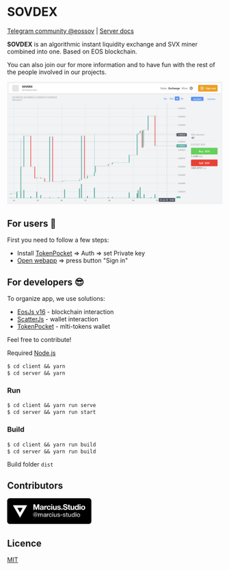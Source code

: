 # SOVDEX

[Telegram community @eossov](https://t.me/eossov) | [Server docs](server/README.md)

**SOVDEX** is an algorithmic instant liquidity exchange and SVX miner combined into one. Based on EOS blockchain.

You can also join our for more information and to have fun with the rest of the people involved in our projects. 

![image](docs/localhost_8080.png)

## For users 🖖

First you need to follow a few steps:

* Install [TokenPocket](https://www.tokenpocket.pro/en/) => Auth => set Private key
* [Open webapp](https://soveos.github.io/SOVDEX/) => press button "Sign in"

## For developers 😎

To organize app, we use solutions:

* [EosJs v16](https://github.com/EOSIO/eosjs) - blockchain interaction
* [ScatterJs](https://github.com/GetScatter/scatter-js) - wallet interaction
* [TokenPocket](https://www.tokenpocket.pro/en/) - mlti-tokens wallet

Feel free to contribute!

Required [Node.js](https://nodejs.org/en/)

```node
$ cd client && yarn
$ cd server && yarn
```

### Run

```node
$ cd client && yarn run serve
$ cd server && yarn run start
```

### Build

```node
$ cd client && yarn run build
$ cd server && yarn run build
```

Build folder `dist`

## Contributors

<a href="https://github.com/marcius-studio">
<img src="https://raw.githubusercontent.com/marcius-studio/storage/master/badge-marcius-studio.svg" height="60">
</a>   

## Licence

[MIT](http://opensource.org/licenses/MIT)
